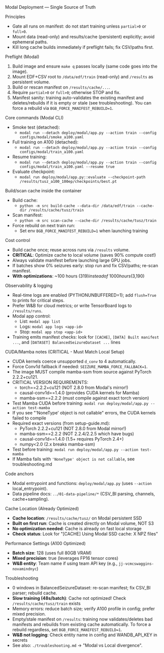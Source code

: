 Modal Deployment — Single Source of Truth

Principles
- Gate all runs on manifest: do not start training unless `partial>0` or `full>0`.
- Mount data (read-only) and results/cache (persistent) explicitly; avoid ephemeral paths.
- Kill long cache builds immediately if preflight fails; fix CSV/paths first.

Preflight (Modal)
1) Build image and ensure `make q` passes locally (same code goes into the image).
2) Mount EDF+CSV root to `/data/edf/train` (read-only) and `/results` as persistent volume.
3) Build or rescan manifest on `/results/cache/...`.
4) Require `partial>0` or `full>0`; otherwise STOP and fix.
5) Manifest sanity: training auto-validates the existing manifest and deletes/rebuilds if it is empty or stale (see troubleshooting). You can force a rebuild via `BGB_FORCE_MANIFEST_REBUILD=1`.

Core commands (Modal CLI)
- Smoke test (detached):
  - `modal run --detach deploy/modal/app.py --action train --config configs/modal/smoke_a100.yaml`
- Full training on A100 (detached):
  - `modal run --detach deploy/modal/app.py --action train --config configs/modal/train_a100.yaml`
- Resume training:
  - `modal run --detach deploy/modal/app.py --action train --config configs/modal/train_a100.yaml --resume true`
- Evaluate checkpoint:
  - `modal run deploy/modal/app.py::evaluate --checkpoint-path /results/tusz_a100_100ep/checkpoints/best.pt`

Build/scan cache inside the container
- Build cache:
  - `python -m src build-cache --data-dir /data/edf/train --cache-dir /results/cache/tusz/train`
- Scan manifest:
  - `python -m src scan-cache --cache-dir /results/cache/tusz/train`
 - Force rebuild on next train run:
   - Set env `BGB_FORCE_MANIFEST_REBUILD=1` when launching training

Cost control
- Build cache once; reuse across runs via `/results` volume.
- **CRITICAL**: Optimize cache to local volume (saves 90% compute cost!)
- Always validate manifest before launching large GPU jobs.
- If batches show 0% seizures early: stop run and fix CSV/paths; re-scan manifest.
- **With optimizations**: ~100 hours ($319) instead of ~1000 hours ($3,190)

Observability & logging
- Real-time logs are enabled (PYTHONUNBUFFERED=1); add `flush=True` to prints for critical steps.
- Prefer W&B for cloud metrics; or write TensorBoard logs to `/results/runs`.
- Modal app control:
  - List: `modal app list`
  - Logs: `modal app logs <app-id>`
  - Stop: `modal app stop <app-id>`
 - Training emits manifest checks: look for `[CACHE]`, `[DATA] Built manifest ...`, and `[DATASET] BalancedSeizureDataset ...` lines

CUDA/Mamba notes (CRITICAL - Must Match Local Setup)
- CUDA kernels coerce unsupported `d_conv` to 4 automatically.
- Force Conv1d fallback if needed: `SEIZURE_MAMBA_FORCE_FALLBACK=1`.
- The image MUST compile mamba-ssm from source against PyTorch 2.2.2+cu121.
- CRITICAL VERSION REQUIREMENTS:
  - torch==2.2.2+cu121 (NOT 2.8.0 from Modal's mirror!)
  - causal-conv1d==1.4.0 (provides CUDA kernels for Mamba)
  - mamba-ssm==2.2.2 (must compile against exact torch version)
- Test Mamba CUDA before training: `modal run deploy/modal/app.py --action test-mamba`
- If you see "'NoneType' object is not callable" errors, the CUDA kernels failed to compile
- Required exact versions (from setup-guide.md):
  - PyTorch 2.2.2+cu121 (NOT 2.8.0 from Modal mirror!)
  - mamba-ssm==2.2.2 (NOT 2.2.4/2.2.5 which have bugs)
  - causal-conv1d==1.4.0 (1.5+ requires PyTorch 2.4+)
  - numpy<2.0 (2.x breaks mamba-ssm)
- Test before training: `modal run deploy/modal/app.py --action test-mamba`
- If Mamba fails with `'NoneType' object is not callable`, see troubleshooting.md

Code anchors
- Modal entrypoint and functions: `deploy/modal/app.py` (uses `--action` local_entrypoint).
- Data pipeline docs: `../01-data-pipeline/*` (CSV_BI parsing, channels, cache+sampling).

Cache Location (Already Optimized)
- **Cache location**: `/results/cache/tusz/` on Modal persistent SSD
- **Built on first run**: Cache is created directly on Modal volume, NOT S3
- **No optimization needed**: Cache is already on fast local storage
- **Check status**: Look for "[CACHE] Using Modal SSD cache: X NPZ files"

Performance Settings (A100 Optimized)
- **Batch size**: 128 (uses full 80GB VRAM)
- **Mixed precision**: true (leverages FP16 tensor cores)
- **W&B entity**: Team name if using team API key (e.g., `jj-vcmcswaggins-novamindnyc`)

Troubleshooting
- 0 windows in BalancedSeizureDataset: re-scan manifest; fix CSV_BI parser; rebuild cache.
- **Slow training (48s/batch)**: Cache not optimized! Check `/results/cache/tusz/train` exists
- Memory errors: reduce batch size; verify A100 profile in config; prefer mixed precision.
- Empty/stale manifest on `/results`: training now validates/deletes bad manifests and rebuilds from existing cache automatically. To force a rebuild regardless, set `BGB_FORCE_MANIFEST_REBUILD=1`.
- **W&B not logging**: Check entity name in config and WANDB_API_KEY in secrets
 - See also: `./troubleshooting.md` → "Modal vs Local divergence".
